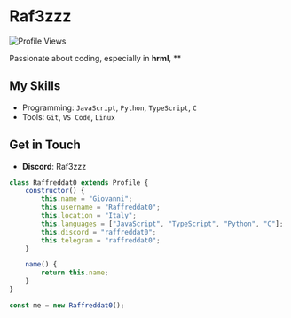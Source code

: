 # Raf3zzz
![Profile Views](https://komarev.com/ghpvc/?username=Raffreddat0&color=blue)

Passionate about coding, especially in **hrml**, **

## My Skills
- Programming: `JavaScript`, `Python`, `TypeScript`, `C`
- Tools: `Git`, `VS Code`, `Linux`

## Get in Touch
- **Discord**: Raf3zzz

```javascript
class Raffreddat0 extends Profile {
    constructor() {
        this.name = "Giovanni";
        this.username = "Raffreddat0";
        this.location = "Italy";
        this.languages = ["JavaScript", "TypeScript", "Python", "C"];
        this.discord = "raffreddat0";
        this.telegram = "raffreddat0";
    }

    name() {
        return this.name;
    }
}

const me = new Raffreddat0();
